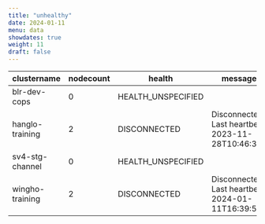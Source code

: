 ```yaml
---
title: "unhealthy"
date: 2024-01-11
menu: data
showdates: true
weight: 11
draft: false
---
```

<!--more-->
| clustername     | nodecount | health             | message                                           |
| --------------- | --------- | ------------------ | ------------------------------------------------- |
| blr-dev-cops    |         0 | HEALTH_UNSPECIFIED |                                                   |
| hanglo-training |         2 | DISCONNECTED       | Disconnected. Last heartbeat 2023-11-28T10:46:39Z |
| sv4-stg-channel |         0 | HEALTH_UNSPECIFIED |                                                   |
| wingho-training |         2 | DISCONNECTED       | Disconnected. Last heartbeat 2024-01-11T16:39:57Z |
